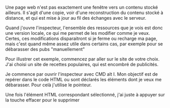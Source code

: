 Une page web n'est pas exactement une fenêtre vers un contenu stocké ailleurs.
Il s'agit d'une copie, voir d'une reconstruction du contenu stocké à distance, et qui est mise à jour au fil des échanges avec le serveur.

Quand j'ouvre l'inspecteur, l'ensemble des ressources que je vois est donc une version locale, ce qui me permet de les modifier comme je veux.
Certes, ces modifications disparaitront si je ferme ou recharge ma page, mais c'est quand même assez utile dans certains cas, par exemple pour se débarasser des pubs "manuellement"

Pour illustrer cet exemple, commencez par aller sur le site de votre choix.
J'ai choisi un site de recettes populaires, qui est encombré de publicités.

Je commence par ouvrir l'inspecteur avec CMD alt I.
Mon objectif est de repérer dans le code HTML ou sont déclarés les éléments dont je veux me débarasser.
Pour celà j'utilise le pointeur.

Une fois l'élément HTML correspondant sélectionné, j'ai juste à appuyer sur la touche effacer pour le supprimer